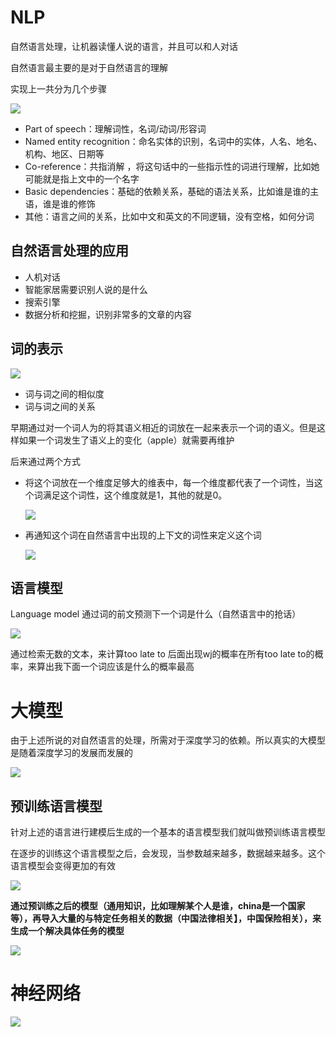 # NLP

自然语言处理，让机器读懂人说的语言，并且可以和人对话



自然语言最主要的是对于自然语言的理解



实现上一共分为几个步骤



![](https://coderymy-image.oss-cn-beijing.aliyuncs.com/picgo20240510210030.png)

+ Part of speech：理解词性，名词/动词/形容词
+ Named entity recognition：命名实体的识别，名词中的实体，人名、地名、机构、地区、日期等
+ Co-reference：共指消解 ，将这句话中的一些指示性的词进行理解，比如她可能就是指上文中的一个名字
+ Basic dependencies：基础的依赖关系，基础的语法关系，比如谁是谁的主语，谁是谁的修饰
+ 其他：语言之间的关系，比如中文和英文的不同逻辑，没有空格，如何分词



## 自然语言处理的应用

+ 人机对话
+ 智能家居需要识别人说的是什么
+ 搜索引擎
+ 数据分析和挖掘，识别非常多的文章的内容





## 词的表示

![](https://coderymy-image.oss-cn-beijing.aliyuncs.com/picgo20240510211656.png)

+ 词与词之间的相似度
+ 词与词之间的关系



早期通过对一个词人为的将其语义相近的词放在一起来表示一个词的语义。但是这样如果一个词发生了语义上的变化（apple）就需要再维护

后来通过两个方式

+ 将这个词放在一个维度足够大的维表中，每一个维度都代表了一个词性，当这个词满足这个词性，这个维度就是1，其他的就是0。

  ![](https://coderymy-image.oss-cn-beijing.aliyuncs.com/picgo20240510212425.png)

+ 再通知这个词在自然语言中出现的上下文的词性来定义这个词

  ![](https://coderymy-image.oss-cn-beijing.aliyuncs.com/picgo20240510212504.png)

## 语言模型

Language model 通过词的前文预测下一个词是什么（自然语言中的抢话）

![](https://coderymy-image.oss-cn-beijing.aliyuncs.com/picgo20240510213207.png)

通过检索无数的文本，来计算too late to 后面出现wj的概率在所有too late to的概率，来算出我下面一个词应该是什么的概率最高



# 大模型

由于上述所说的对自然语言的处理，所需对于深度学习的依赖。所以真实的大模型是随着深度学习的发展而发展的

![](https://coderymy-image.oss-cn-beijing.aliyuncs.com/picgo20240510213651.png)



## 预训练语言模型

针对上述的语言进行建模后生成的一个基本的语言模型我们就叫做预训练语言模型

在逐步的训练这个语言模型之后，会发现，当参数越来越多，数据越来越多。这个语言模型会变得更加的有效

![](https://coderymy-image.oss-cn-beijing.aliyuncs.com/picgo20240510214020.png)



**通过预训练之后的模型（通用知识，比如理解某个人是谁，china是一个国家等），再导入大量的与特定任务相关的数据（中国法律相关】，中国保险相关），来生成一个解决具体任务的模型**



![](https://coderymy-image.oss-cn-beijing.aliyuncs.com/picgo20240510214422.png)





# 神经网络

![](https://coderymy-image.oss-cn-beijing.aliyuncs.com/picgo20240510220623.png)